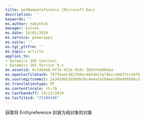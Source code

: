 ```yaml
---
title: getNamedreference |Microsoft Docs
description: ''
keywords: ''
ms.author: nabuthuk
manager: kvivek
ms.date: 10/01/2019
ms.service: powerapps
ms.suite: ''
ms.tgt_pltfrm: ''
ms.topic: article
applies_to:
- Dynamics 365 (online)
- Dynamics 365 Version 9.x
ms.assetid: 0c3db8b8-6f7e-412e-910c-3654fde08aba
ms.openlocfilehash: 7575badc3827b8ec403ab2fa74bccd4837ccd4fb
ms.sourcegitcommit: 2a3430bb1b56dbf6c444afe2b8eecd0e499db0c3
ms.translationtype: MT
ms.contentlocale: zh-CN
ms.lasthandoff: 10/12/2019
ms.locfileid: "72344246"
---
```

获取将 Entityreference 封装为纯对象的对象
